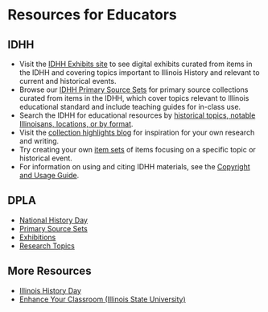# Resources for Educators

## IDHH

- Visit the [IDHH Exhibits site](https://omeka-s.library.illinois.edu/s/idhh/page/welcome) to see digital exhibits curated from items in the IDHH and covering topics important to Illinois History and relevant to current and historical events.
- Browse our [IDHH Primary Source Sets](https://guides.library.illinois.edu/idhh/pss) for primary source collections curated from items in the IDHH, which cover topics relevant to Illinois educational standard and include teaching guides for in-class use.
- Search the IDHH for educational resources by [historical topics, notable Illinoisans, locations, or by format](https://idhh.dp.la/).
- Visit the [collection highlights blog](https://www.library.illinois.edu/idhh-highlights/) for inspiration for your own research and writing.
- Try creating your own [item sets](https://idhh.dp.la/lists) of items focusing on a specific topic or historical event.
- For information on using and citing IDHH materials, see the [Copyright and Usage Guide](https://idhh.dp.la/about/usage-terms).

## DPLA

- [National History Day](https://pro.dp.la/education/national-history-day)
- [Primary Source Sets](https://dp.la/primary-source-sets)
- [Exhibitions](https://dp.la/exhibitions)
- [Research Topics](https://dp.la/browse-by-topic)

## More Resources

- [Illinois History Day](https://presidentlincoln.illinois.gov/learn/educators/illinois-history-day/)
- [Enhance Your Classroom (Illinois State University)](https://education.illinoisstate.edu/alumni/enhance_your_classroom/)
